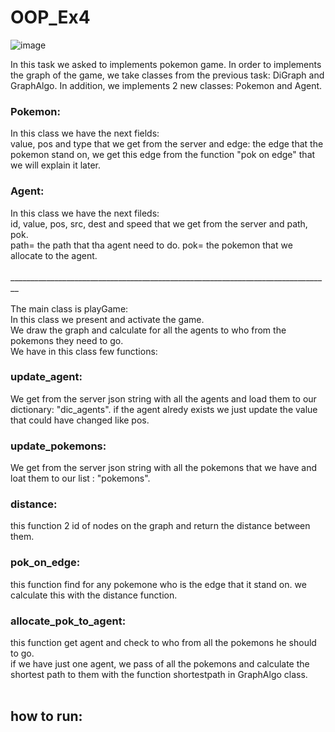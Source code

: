 # OOP_Ex4

![image](https://user-images.githubusercontent.com/80433297/148684563-372b5c1a-bfb0-42bb-948b-3a4444afd5ab.png)

In this task we asked to implements pokemon game.
In order to implements the graph of the game, we take classes from the previous task: DiGraph and GraphAlgo.
In addition, we implements 2 new classes: Pokemon and Agent.
### Pokemon:<br />
In this class we have the next fields:<br />
value, pos and type that we get from the server and edge: the edge that the pokemon stand on, we get this edge from the function "pok on edge" that we will explain it later.<br />
### Agent:<br />
In this class we have the next fileds:<br />
id, value, pos, src, dest and speed that we get from the server and path, pok. <br />
path= the path that tha agent need to do. pok= the pokemon that we allocate to the agent.<br /><br />
________________________________________________________________________________<br /><br />
The main class is playGame:<br />
In this class we present and activate the game.<br />
We draw the graph and calculate for all the agents to who from the pokemons they need to go.<br />
We have in this class few functions:<br />
### update_agent:<br />
We get from the server json string with all the agents and load them to our dictionary: "dic_agents". if the agent alredy exists we just update the value that could have changed like pos.<br />
### update_pokemons:<br />
We get from the server json string with all the pokemons that we have and loat them to our list : "pokemons".<br />
### distance:<br />
this function 2 id of nodes on the graph and return the distance between them.<br />
### pok_on_edge:<br />
this function find for any pokemone who is the edge that it stand on. we calculate this with the distance function.<br />
### allocate_pok_to_agent:<br />
this function get agent and check to who from all the pokemons he should to go.<br />
if we have just one agent, we pass of all the pokemons and calculate the shortest path to them with the function shortestpath in GraphAlgo class.
<br /><br />
## how to run:
